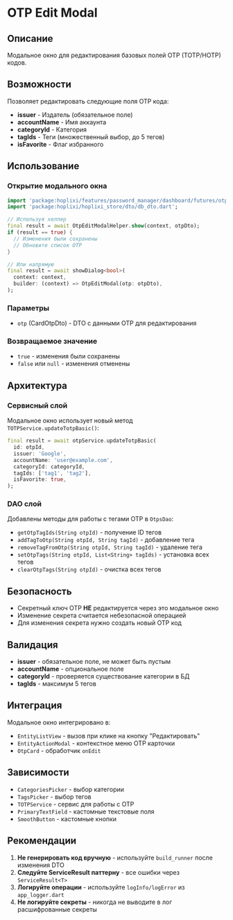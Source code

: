 # OTP Edit Modal

## Описание
Модальное окно для редактирования базовых полей OTP (TOTP/HOTP) кодов.

## Возможности
Позволяет редактировать следующие поля OTP кода:
- **issuer** - Издатель (обязательное поле)
- **accountName** - Имя аккаунта
- **categoryId** - Категория
- **tagIds** - Теги (множественный выбор, до 5 тегов)
- **isFavorite** - Флаг избранного

## Использование

### Открытие модального окна

```dart
import 'package:hoplixi/features/password_manager/dashboard/futures/otp_edit_modal.dart';
import 'package:hoplixi/hoplixi_store/dto/db_dto.dart';

// Используя хелпер
final result = await OtpEditModalHelper.show(context, otpDto);
if (result == true) {
  // Изменения были сохранены
  // Обновите список OTP
}

// Или напрямую
final result = await showDialog<bool>(
  context: context,
  builder: (context) => OtpEditModal(otp: otpDto),
);
```

### Параметры

- `otp` (CardOtpDto) - DTO с данными OTP для редактирования

### Возвращаемое значение

- `true` - изменения были сохранены
- `false` или `null` - изменения отменены

## Архитектура

### Сервисный слой

Модальное окно использует новый метод `TOTPService.updateTotpBasic()`:

```dart
final result = await otpService.updateTotpBasic(
  id: otpId,
  issuer: 'Google',
  accountName: 'user@example.com',
  categoryId: categoryId,
  tagIds: ['tag1', 'tag2'],
  isFavorite: true,
);
```

### DAO слой

Добавлены методы для работы с тегами OTP в `OtpsDao`:

- `getOtpTagIds(String otpId)` - получение ID тегов
- `addTagToOtp(String otpId, String tagId)` - добавление тега
- `removeTagFromOtp(String otpId, String tagId)` - удаление тега
- `setOtpTags(String otpId, List<String> tagIds)` - установка всех тегов
- `clearOtpTags(String otpId)` - очистка всех тегов

## Безопасность

- Секретный ключ OTP **НЕ** редактируется через это модальное окно
- Изменение секрета считается небезопасной операцией
- Для изменения секрета нужно создать новый OTP код

## Валидация

- **issuer** - обязательное поле, не может быть пустым
- **accountName** - опциональное поле
- **categoryId** - проверяется существование категории в БД
- **tagIds** - максимум 5 тегов

## Интеграция

Модальное окно интегрировано в:
- `EntityListView` - вызов при клике на кнопку "Редактировать"
- `EntityActionModal` - контекстное меню OTP карточки
- `OtpCard` - обработчик `onEdit`

## Зависимости

- `CategoriesPicker` - выбор категории
- `TagsPicker` - выбор тегов
- `TOTPService` - сервис для работы с OTP
- `PrimaryTextField` - кастомные текстовые поля
- `SmoothButton` - кастомные кнопки

## Рекомендации

1. **Не генерировать код вручную** - используйте `build_runner` после изменения DTO
2. **Следуйте ServiceResult паттерну** - все ошибки через `ServiceResult<T>`
3. **Логируйте операции** - используйте `logInfo/logError` из `app_logger.dart`
4. **Не логируйте секреты** - никогда не выводите в лог расшифрованные секреты
